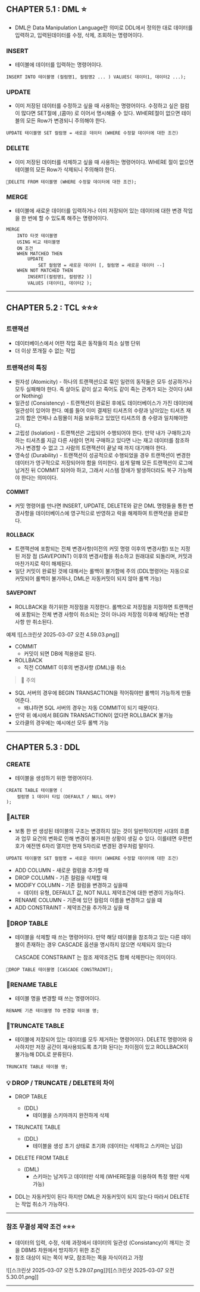 ## CHAPTER 5.1 :  DML ⭐️

- DML은 Data Manipulation Language란 의미로 DDL에서 정의한 대로 데이터를 입력하고, 입력된데이터를 수정, 삭제, 조회하는 명령어이다.

### INSERT
- 테이블에 데이터를 입력하는 명령어이다.

```
INSERT INTO 테이블명 (컬럼명1, 컬럼명2 ... ) VALUES( 데이터1, 데이터2 ...);
```

### UPDATE

- 이미 저장된 데이터를 수정하고 싶을 때 사용하는 명령어이다. 수정하고 싶은 컬럼이 많다면 SET절에 
,(콤마) 로 이어서 명시해줄 수 있다. WHERE절이 없으면 테이블의 모든 Row가 변경되니 주의해야 한다.

```
UPDATE 테이블명 SET 컬럼명 = 새로운 데이터 (WHERE 수정할 데이터에 대한 조건)
```


### DELETE

- 이미 저장된 데이터를 삭제하고 싶을 때 사용하는 명령어이다. WHERE 절이 없으면 테이블의 모든 Row가 삭제되니 주의해야 한다.

```
DELETE FROM 테이블명 (WHERE 수정할 데이터에 대한 조건);
```

### MERGE

- 테이블에 새로운 데이터를 입력하거나 이미 저장되어 있는 데이터에 대한 변경 작업을 한 번에 할 수 있도록 해주는 명령어이다.

```
MERGE
	INTO 타겟 테이블명
	USING 비교 테이블명
	ON 조건
	WHEN MATCHED THEN
		UPDATE
			SET 컬럼명 = 새로운 데이터 [, 컬럼명 = 새로운 데이터 --]
	WHEN NOT MATCHED THEN
		INSERT[(컬럼명1, 컬럼명2 )]
		VALUES (데이터1, 데이터2 );
```

---

## CHAPTER 5.2 :  TCL ⭐️⭐️⭐️

### 트랜잭션
- 데이터베이스에서 어떤 작업 혹은 동작들의 최소 실행 단위
- 더 이상 쪼개질 수 없는 작업

### 트랜잭션의 특징

- 원자성 (Atomicity) - 하나의 트랜잭션으로 묶인 일련의 동작들은 모두 성공하거나 모두 실패해야 한다. 즉 살아도 같이 살고 죽어도 같이 죽는 관계가 되는 것이다 (All or Nothing)
- 일관성 (Consistency) - 트랜잭션이 완료된 후에도 데이터베이스가 가진 데이터에 일관성이 있어야 한다. 예를 들어 이미 결제된 티셔츠의 수량과 남아있는 티셔츠 재고의 합은 언제나 쇼핑몰이 처음 보유하고 있었던 티셔츠의 총 수량과 일치해야한다.
- 고립성 (Isolation) - 트랜책션은 고립되어 수행되어야 한다. 만약 내가 구매하고자 하는 티셔츠를 지금 다른 사람이 먼저 구매하고 있다면 나는 재고 데이터를 참조하거나 변경할 수 없고 그 사람의 트랜잭션이 끝날 때 까지 대기해야 한다.
- 영속성 (Durability) - 트랜잭션이 성공적으로 수행되었을 경우 트랜잭션이 변경한 데이터가 영구적으로 저장되어야 함을 의미한다. 쉽게 말해 모든 트랜잭션이 로그에 남겨진 뒤 COMMIT 되어야 하고, 그래서 시스템 장애가 발생하더라도 복구 가능해야 한다는 의미이다.

#### COMMIT
- 커밋 명령어를 만나면 INSERT, UPDATE, DELETE와 같은 DML 명령들을 통한 변경사항을 데이터베이스에 영구적으로 반영하고 락을 해제하여 트랜잭션을 완료한다.

#### ROLLBACK
- 트랜잭션에 포함되는 전체 변경사항(이전의 커밋 명령 이후의 변경사함) 또는 지정된 저장 점 (SAVEPOINT) 이후의 변경사함을 취소하고 원래대로 되돌리며, 커밋과 마찬가지로 락이 해제된다.
- 일단 커밋이 완료된 것에 대해서는 롤백이 불가함에 주의
	(DDL명령어는 자동으로 커밋되어 롤백이 불가하나, DML은 자동커밋이 되지 않아 롤백 가능)

#### SAVEPOINT
- ROLLBACK을 하기위한 저장점을 지정한다. 롤백으로 저장점을 지정하면 트랜잭션에 포함되는 전체 변경 사항이 취소되는 것이 아니라 저장점 이후에 해당하는 변경사항 만 취소된다.

예제
![[스크린샷 2025-03-07 오전 4.59.03.png]]

- COMMIT
	- 커밋이 되면 DB에 적용완료 된다.
- ROLLBACK
	- 직전 COMMIT 이후의 변경사항 (DML)을 취소

> 📌 주의
- SQL 서버의 경우에 BEGIN TRANSACTION을 적어줘야만 롤백이 가능하게 만들어준다.
	- 왜냐하면 SQL 서버의 경우는 자동 COMMIT이 되기 때문이다.
- 만약 위 예시에서 BEGIN TRANSACTION이 없다면 ROLLBACK 불가능
- 오라클의 경우에는 예시에선 모두 롤백 가능

---

## CHAPTER 5.3 :  DDL 

### CREATE

- 테이블을 생성하기 위한 명령어이다.

```
CREATE TABLE 테이블명 (
	컬럼명 1 데이터 타입 (DEFAULT / NULL 여부)
);
```

### ALTER

- 보통 한 번 생성된 테이블의 구조는 변경하지 않는 것이 일반적이지만 시대의 흐름과 업무 요건의 변화로 인해 변경이 불가피한 상황이 생길 수 있다. 이를테면 우편번호가 예전엔 6자리 열지만 현재 5자리로 변경된 경우처럼 말이다.

```
UPDATE 테이블명 SET 컬럼명 = 새로운 데이터 (WHERE 수정할 데이터에 대한 조건)
```

- ADD COLUMN - 새로운 컬럼을 추가할 때
- DROP COLUMN - 기존 컬럼을 삭제할 때
- MODIFY COLUMN - 기존 컬럼을 변경하고 싶을때 
	- 데이터 유형, DEFAULT 값, NOT NULL 제약조건에 대한 변경이 가능하다.
- RENAME COLUMN - 기존에 있던 컬럼의 이름을 변경하고 싶을 떄
- ADD CONSTRAINT - 제약조건을 추가하고 싶을 때 

### DROP TABLE

- 테이블을 삭제할 때 쓰는 명령어이다. 만약 해당 테이블을 참조하고 있는 다른 테이블이 존재하는 경우 CASCADE 옵션을 명시하지 않으면 삭제되지 않는다

	CASCADE CONSTRAINT 는 참조 제약조건도 함께 삭제한다는 의미이다.

```
DROP TABLE 테이블명 [CASCADE CONSTRAINT];
```

### RENAME TABLE

- 테이블 명을 변경할 때 쓰는 명령어이다.

```
RENAME 기존 테이블명 TO 변경할 테이블 명;
```

### TRUNCATE TABLE

- 테이블에 저장되어 있는 데이터를 모두 제거하는 명령어이다. DELETE 명령어와 유사하지만 저장 공간이 재사용되도록 초기화 된다는 차이점이 있고 ROLLBACK이 불가능해 DDL로 분류된다.

```
TRUNCATE TABLE 테이블 명;
```

### 💡 DROP / TRUNCATE / DELETE의 차이

- DROP TABLE 
	- (DDL) 
		- 테이블을 스키마까지 완전하게 삭제
- TRUNCATE TABLE 
	- (DDL) 
		- 테이블을 생성 초기 상태로 초기화 (데이터는 삭제하고 스키마는 남김)
- DELETE FROM TABLE
	- (DML)
		- 스키마는 남겨두고 데이터만 삭제 (WHERE절을 이용하여 특정 행만 삭제 가능)

- DDL는 자동커밋이 된다 하지만 DML은 자동커밋이 되지 않는다 따라서 DELETE는 작업 취소가 가능하다.


---


### 참조 무결성 제약 조건 ⭐️⭐️⭐️

- 데이터의 입력, 수정, 삭제 과정에서 데이터의 일관성 (Consistancy)이 깨지는 것을 DBMS 차원에서 방지하기 위한 조건
- 참조 대상이 되는 쪽이 부모, 참조하는 쪽을 자식이라고 가정

![[스크린샷 2025-03-07 오전 5.29.07.png]]![[스크린샷 2025-03-07 오전 5.30.01.png]]

---

